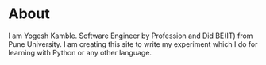 # About

I am Yogesh Kamble. Software Engineer by Profession and Did BE(IT) from Pune University.
I am creating this site to write my experiment which I do for learning with Python or any other language.

